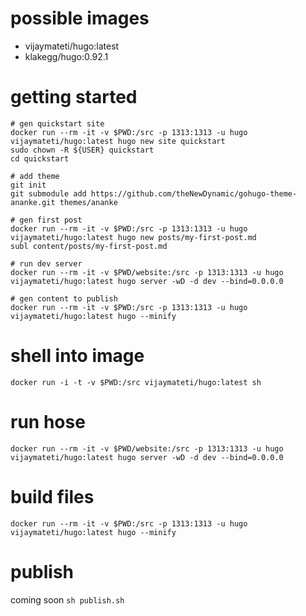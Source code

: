 
# possible images
- vijaymateti/hugo:latest
- klakegg/hugo:0.92.1

# getting started

```
# gen quickstart site
docker run --rm -it -v $PWD:/src -p 1313:1313 -u hugo vijaymateti/hugo:latest hugo new site quickstart
sudo chown -R ${USER} quickstart
cd quickstart

# add theme
git init
git submodule add https://github.com/theNewDynamic/gohugo-theme-ananke.git themes/ananke

# gen first post
docker run --rm -it -v $PWD:/src -p 1313:1313 -u hugo vijaymateti/hugo:latest hugo new posts/my-first-post.md
subl content/posts/my-first-post.md

# run dev server
docker run --rm -it -v $PWD/website:/src -p 1313:1313 -u hugo vijaymateti/hugo:latest hugo server -wD -d dev --bind=0.0.0.0

# gen content to publish
docker run --rm -it -v $PWD:/src -p 1313:1313 -u hugo vijaymateti/hugo:latest hugo --minify

```


# shell into image
```
docker run -i -t -v $PWD:/src vijaymateti/hugo:latest sh
```

# run hose
```
docker run --rm -it -v $PWD/website:/src -p 1313:1313 -u hugo vijaymateti/hugo:latest hugo server -wD -d dev --bind=0.0.0.0
```


# build files
`docker run --rm -it -v $PWD:/src -p 1313:1313 -u hugo vijaymateti/hugo:latest hugo --minify`


# publish
coming soon
`sh publish.sh`
